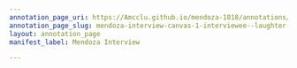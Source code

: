 ```yaml
---
annotation_page_uri: https://Amcclu.github.io/mendoza-1018/annotations/mendoza-interview-canvas-1-interviewee--laughter--reminiscing--body-language--tone-shift.json
annotation_page_slug: mendoza-interview-canvas-1-interviewee--laughter--reminiscing--body-language--tone-shift
layout: annotation_page
manifest_label: Mendoza Interview

---
```

